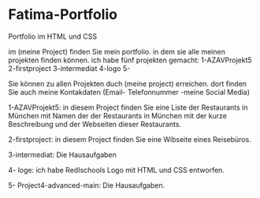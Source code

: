# Fatima-Portfolio
Portfolio im HTML und CSS

im (meine Project) finden Sie mein portfolio. in dem sie alle  meinen projekten finden können.
ich habe fünf projekten gemacht:
1-AZAVProjekt5
2-firstproject
3-intermediat 
4-logo
5-
 
 
 Sie können zu allen Projekten duch (meine project) erreichen.
 dort finden Sie auch meine Kontakdaten (Email- Telefonnummer -meine Social Media)
 
 
 1-AZAVProjekt5: 
 in diesem Project finden Sie eine Liste der Restaurants in München mit Namen der der Restaurants in München mit der kurze Beschreibung und der Webseiten dieser Restaurants.
 
 2-firstproject:  in diesem Project finden Sie eine Wibseite eines Reisebüros.
 
 3-intermediat:  Die Hausaufgaben 
 
 4- loge:  ich habe RedIschools Logo mit HTML und CSS entworfen.
 
 5- Project4-advanced-main: Die Hausaufgaben.
 
 
